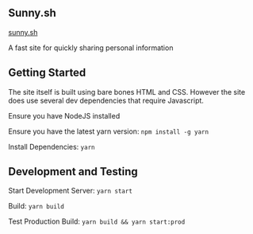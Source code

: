 ## Sunny.sh

[sunny.sh](https://sunny.sh)

A fast site for quickly sharing personal information

## Getting Started

The site itself is built using bare bones HTML and CSS.
However the site does use several dev dependencies that require Javascript.

Ensure you have NodeJS installed

Ensure you have the latest yarn version: `npm install -g yarn`

Install Dependencies: `yarn`

## Development and Testing

Start Development Server: `yarn start`

Build: `yarn build`

Test Production Build: `yarn build && yarn start:prod`
